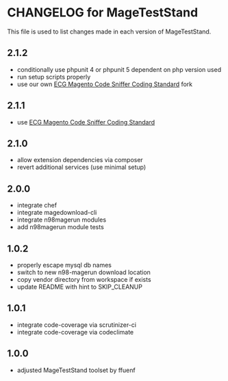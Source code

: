 # CHANGELOG for MageTestStand

This file is used to list changes made in each version of MageTestStand.

## 2.1.2
- conditionally use phpunit 4 or phpunit 5 dependent on php version used
- run setup scripts properly
- use our own [ECG Magento Code Sniffer Coding Standard](https://github.com/ffuenf/coding-standard) fork

## 2.1.1 
- use [ECG Magento Code Sniffer Coding Standard](https://github.com/magento-ecg/coding-standard)

## 2.1.0
- allow extension dependencies via composer
- revert additional services (use minimal setup)

## 2.0.0
- integrate chef
- integrate magedownload-cli
- integrate n98magerun modules
- add n98magerun module tests

## 1.0.2
- properly escape mysql db names
- switch to new n98-magerun download location
- copy vendor directory from workspace if exists
- update README with hint to SKIP_CLEANUP

## 1.0.1
- integrate code-coverage via scrutinizer-ci
- integrate code-coverage via codeclimate

## 1.0.0
- adjusted MageTestStand toolset by ffuenf
